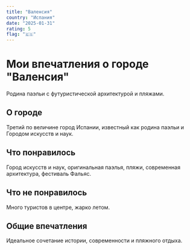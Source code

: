 ```yaml
---
title: "Валенсия"
country: "Испания"
date: "2025-01-31"
rating: 5
flag: "🇪🇸"
---
```


# Мои впечатления о городе "Валенсия"

Родина паэльи с футуристической архитектурой и пляжами.

## О городе

Третий по величине город Испании, известный как родина паэльи и Городом искусств и наук.

## Что понравилось

Город искусств и наук, оригинальная паэлья, пляжи, современная архитектура, фестиваль Фальяс.

## Что не понравилось

Много туристов в центре, жарко летом.

## Общие впечатления

Идеальное сочетание истории, современности и пляжного отдыха.

